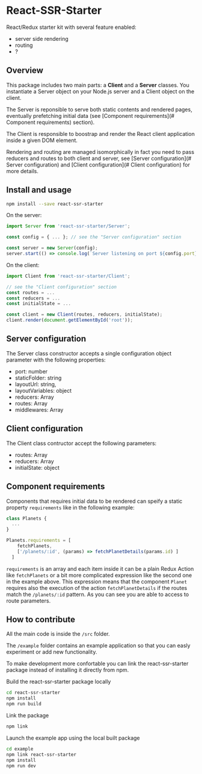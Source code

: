 # React-SSR-Starter
React/Redux starter kit with several feature enabled:

- server side rendering
- routing
- ?

## Overview
This package includes two main parts: a **Client** and a **Server** classes.
You instantiate a Server object on your Node.js server and a Client object on the client.

The Server is reponsible to serve both static contents and rendered pages, eventually prefetching initial data (see [Component requirements](# Component requirements) section).

The Client is responsible to boostrap and render the React client application inside a given DOM element.

Rendering and routing are managed isomorphically in fact you need to pass reducers and routes to both client and server, see [Server configuration](# Server configuration) and [Client configuration](# Client configuration) for more details.


## Install and usage

``` sh
npm install --save react-ssr-starter
```

On the server:

``` js
import Server from 'react-ssr-starter/Server';

const config = { ... }; // see the "Server configuration" section

const server = new Server(config);
server.start(() => console.log(`Server listening on port ${config.port}`));
```

On the client:

``` js
import Client from 'react-ssr-starter/Client';

// see the "Client configuration" section
const routes = ...
const reducers = ...
const initialState = ...

const client = new Client(routes, reducers, initialState);
client.render(document.getElementById('root'));
```

## Server configuration
The Server class constructor accepts a single configuration object parameter with the following properties:

  * port: number
  * staticFolder: string
  * layoutUrl: string,
  * layoutVariables: object
  * reducers: Array
  * routes: Array
  * middlewares: Array

## Client configuration
The Client class contructor accept the following parameters:

* routes: Array
* reducers: Array
* initialState: object

## Component requirements
Components that requires initial data to be rendered can speify a static property <code>requirements</code> like in the following example:

``` js
class Planets {
  ...
}

Planets.requirements = [
    fetchPlanets,
    ['/planets/:id', (params) => fetchPlanetDetails(params.id) ]
  ]
```

<code>requirements</code> is an array and each item inside it can be a plain Redux Action like 
<code>fetchPlanets</code> or a bit more complicated expression like the second one in the example above. This expression means that the component <code>Planet</code> requires also the execution of the action <code>fetchPlanetDetails</code> if the routes match the <code>/planets/:id</code> pattern. As you can see you are able to access to route parameters.


## How to contribute

All the main code is inside the <code>/src</code> folder.

The <code>/example</code> folder contains an example application so that you can easly experiment or add new functionality.


To make development more confortable you can link the react-ssr-starter package instead of installing it directly from npm.

Build the react-ssr-starter package locally

``` sh
cd react-ssr-starter
npm install
npm run build
```

Link the package

``` sh
npm link
```

Launch the example app using the local built package

``` sh
cd example
npm link react-ssr-starter
npm install
npm run dev
```